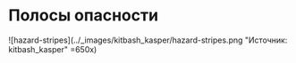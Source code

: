 # Полосы опасности

![hazard-stripes](../_images/kitbash_kasper/hazard-stripes.png "Источник: kitbash_kasper" =650x)